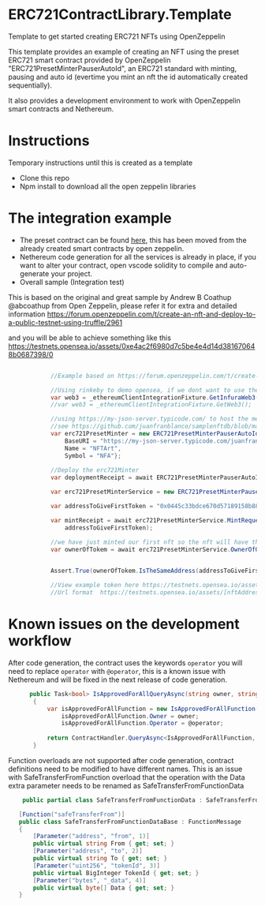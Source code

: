 # ERC721ContractLibrary.Template
Template to get started creating ERC721 NFTs using OpenZeppelin

This template provides an example of creating an NFT using the preset ERC721 smart contract provided by OpenZeppelin "ERC721PresetMinterPauserAutoId", an ERC721 standard with minting, pausing and auto id (evertime you mint an nft the id automatically created sequentially).

It also provides a development environment to work with OpenZeppelin smart contracts and Nethereum.

# Instructions 
Temporary instructions until this is created as a template

+ Clone this repo
+ Npm install to download all the open zeppelin libraries

# The integration example

+ The preset contract can be found [here](contracts/ERC721PresetMinterPauserAutoId.sol), this has been moved from the already created smart contracts by open zeppelin.
+ Nethereum code generation for all the services is already in place, if you want to alter your contract, open vscode solidity to compile and auto-generate your project.
+ Overall sample (Integration test)

This is based on the original and great sample by Andrew B Coathup @abcoathup from Open Zeppelin, please refer it for extra and detailed information https://forum.openzeppelin.com/t/create-an-nft-and-deploy-to-a-public-testnet-using-truffle/2961

and you will be able to achieve something like this https://testnets.opensea.io/assets/0xe4ac2f6980d7c5be4e4d14d381670648b0687398/0

```csharp

            //Example based on https://forum.openzeppelin.com/t/create-an-nft-and-deploy-to-a-public-testnet-using-truffle/ by Andrew B Coathup @abcoathup

            //Using rinkeby to demo opensea, if we dont want to use the configured client
            var web3 = _ethereumClientIntegrationFixture.GetInfuraWeb3(InfuraNetwork.Rinkeby);
            //var web3 = _ethereumClientIntegrationFixture.GetWeb3();

            //using https://my-json-server.typicode.com/ to host the metadata database, this creates and auto json server api based on data hosted in github
            //see https://github.com/juanfranblanco/samplenftdb/blob/main/db.json as an example
            var erc721PresetMinter = new ERC721PresetMinterPauserAutoIdDeployment() {
                BaseURI = "https://my-json-server.typicode.com/juanfranblanco/samplenftdb/tokens/", 
                Name = "NFTArt", 
                Symbol = "NFA"};
            
            //Deploy the erc721Minter
            var deploymentReceipt = await ERC721PresetMinterPauserAutoIdService.DeployContractAndWaitForReceiptAsync(web3, erc721PresetMinter);

            var erc721PresetMinterService = new ERC721PresetMinterPauserAutoIdService(web3, deploymentReceipt.ContractAddress);

            var addressToGiveFirstToken = "0x0445c33bdce670d57189158b88c0034b579f37ce";

            var mintReceipt = await erc721PresetMinterService.MintRequestAndWaitForReceiptAsync(
                addressToGiveFirstToken);

            //we have just minted our first nft so the nft will have the id of 0. 
            var ownerOfTokem = await erc721PresetMinterService.OwnerOfQueryAsync(0);

           
            Assert.True(ownerOfTokem.IsTheSameAddress(addressToGiveFirstToken));

            //View example token here https://testnets.opensea.io/assets/0xe4ac2f6980d7c5be4e4d14d381670648b0687398/0
            //Url format  https://testnets.opensea.io/assets/[nftAddress]/[id]

```



# Known issues on the development workflow

After code generation, the contract uses the keywords ```operator``` you will need to replace ```operator``` with ```@operator```, this is a known issue with Nethereum and will be fixed in the next release of code generation.
    
 ```csharp
       public Task<bool> IsApprovedForAllQueryAsync(string owner, string @operator, BlockParameter blockParameter = null)
        {
            var isApprovedForAllFunction = new IsApprovedForAllFunction();
                isApprovedForAllFunction.Owner = owner;
                isApprovedForAllFunction.Operator = @operator;
            
            return ContractHandler.QueryAsync<IsApprovedForAllFunction, bool>(isApprovedForAllFunction, blockParameter);
        }
 ```
    
 Function overloads are not supported after code generation, contract definitions need to be modified to have different names.
 This is an issue with SafeTransferFromFunction overload that the operation with the Data extra parameter needs to be renamed as SafeTransferFromFunctionData
 
 ```csharp
     public partial class SafeTransferFromFunctionData : SafeTransferFromFunctionDataBase { }

    [Function("safeTransferFrom")]
    public class SafeTransferFromFunctionDataBase : FunctionMessage
    {
        [Parameter("address", "from", 1)]
        public virtual string From { get; set; }
        [Parameter("address", "to", 2)]
        public virtual string To { get; set; }
        [Parameter("uint256", "tokenId", 3)]
        public virtual BigInteger TokenId { get; set; }
        [Parameter("bytes", "_data", 4)]
        public virtual byte[] Data { get; set; }
    }
 ```



